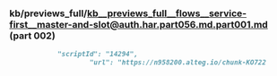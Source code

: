 ### kb/previews_full/kb__previews_full__flows__service-first__master-and-slot@auth.har.part056.md.part001.md (part 002)

```md
            "scriptId": "14294",
                    "url": "https://n958200.alteg.io/chunk-KO722
```

```
